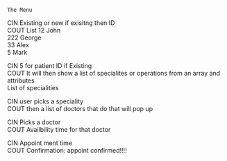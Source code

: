 	The Menu						
CIN	Existing or new			if exisitng then ID			
COUT	List	12	John				
		222	George				
		33	Alex				
		5	Mark				
							
							
CIN	5 for patient ID if Existing						
COUT	It will then show a list of specialites or operations from an array and attributes						
	List of specialities						
							
CIN	user picks a speciality						
COUT	then a list of doctors that do that will pop up						
							
CIN	Picks a doctor						
COUT	Availbility time for that doctor						
							
CIN	Appoint ment time						
COUT	Confirmation: appoint confirmed!!!!						
